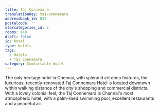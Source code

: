 ```yaml
---
title: Taj Connemara
translationKey: taj-connemara
addressbook_id: 837
postalcode: ''
starcategories_id: 5
rooms: 148
draft: false
id: hotel
type: hotels
tags:
  - Hotels
  - Taj Connemara
category: Comfortable hotel
---
```

The only heritage hotel in Chennai, with splendid art deco features, the luxurious, recently-renovated Taj Connemara Hotel is located downtown within walking distance of the city's shopping and commercial districts. With a lovely colonial feel, the Taj Connemara is Chennai's most atmospheric hotel, with a palm-lined swimming pool, excellent restaurants and a peaceful air.